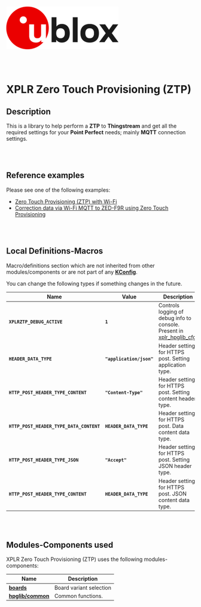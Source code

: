 ![u-blox](./../../media/shared/logos/ublox_logo.jpg)

<br>
<br>

# XPLR Zero Touch Provisioning (ZTP)

## Description
This is a library to help perform a **ZTP** to **Thingstream** and get all the required settings for your **Point Perfect** needs; mainly **MQTT** connection settings.

<br>
<br>

## Reference examples
Please see one of the following examples:
- [Zero Touch Provisioning (ZTP) with Wi-Fi](./../../examples/shortrange/02_hpg_wifi_http_ztp/)
- [Correction data via Wi-Fi MQTT to ZED-F9R using Zero Touch Provisioning](./../../examples/shortrange/04_hpg_wifi_mqtt_correction_ztp/)

<br>
<br>

## Local Definitions-Macros
Macro/definitions section which are not inherited from other modules/components or are not part of any **[KConfig](./../../docs/README_kconfig.md)**.

You can change the following types if something changes in the future.

Name | Value | Description
--- | --- | ---
**`XPLRZTP_DEBUG_ACTIVE`** | **`1`** | Controls logging of debug info to console. Present in [xplr_hpglib_cfg](./../hpglib/xplr_hpglib_cfg.h).
**`HEADER_DATA_TYPE`** | **`"application/json"`** | Header setting for HTTPS post. Setting application type.
**`HTTP_POST_HEADER_TYPE_CONTENT`** | **`"Content-Type"`** | Header setting for HTTPS post. Setting content header type.
**`HTTP_POST_HEADER_TYPE_DATA_CONTENT`** | **`HEADER_DATA_TYPE`** | Header setting for HTTPS post. Data content data type.
**`HTTP_POST_HEADER_TYPE_JSON`** | **`"Accept"`** | Header setting for HTTPS post. Setting JSON header type.
**`HTTP_POST_HEADER_TYPE_CONTENT`** | **`HEADER_DATA_TYPE`** | Header setting for HTTPS post. JSON content data type.

<br>
<br>

## Modules-Components used
XPLR Zero Touch Provisioning (ZTP) uses the following modules-components:

Name | Description 
--- | --- 
**[boards](./../../components/boards/)** | Board variant selection
**[hpglib/common](./../../components/hpglib/src/common)** | Common functions.